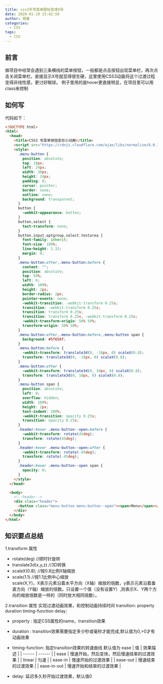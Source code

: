```yaml
---
title: css3手写菜单图标变成X号
date: 2020-01-19 15:42:59
author: 胡豪
categories:
  - CSS
tags:
  - CSS
---
```


## 前言
做项目中经常会遇到三条横线的菜单按钮，一般都是点击按钮出现菜单栏，再次点击关闭菜单栏，直接显示X号就显得很生硬，这里使用CSS3动画将这个过渡过程变得非线性感，更讨好眼球。
例子里用的是hover更直接明显，在项目里可以用class来控制


## 如何写
代码如下：
```html
<!DOCTYPE html>
<html>
  <head>
    <title>CSS3 写菜单按钮变形小动画</title>
    <script src="https://cdnjs.cloudflare.com/ajax/libs/normalize/8.0.1/normalize.min.css"></script>
    <style>
      .menu-button {
        position: absolute;
        top: 18px;
        left: 24px;
        width: 30px;
        height: 24px;
        padding: 0;
        cursor: pointer;
        border: none;
        outline: none;
        background: transparent;
      }
      button {
        -webkit-appearance: button;
      }
      button,select {
        text-transform: none;
      }
      button,input,optgroup,select,textarea {
        font-family: inherit;
        font-size: 100%;
        line-height: 1.15;
        margin: 0;
      }
      .menu-button:after,.menu-button:before {
        content: "";
        position: absolute;
        top: 50%;
        left: 0;
        width: 100%;
        height: 2px;
        border-radius: 2px;
        pointer-events: none;
        -webkit-transition: -webkit-transform 0.25s;
        transition: -webkit-transform 0.25s;
        transition: transform 0.25s;
        transition: transform 0.25s, -webkit-transform 0.25s;
        -webkit-transform-origin: 50% 50%;
        transform-origin: 50% 50%;
      }
      .menu-button:after,.menu-button:before,.menu-button span {
        background: #5f656f;
      }
      .menu-button:before {
        -webkit-transform: translate3d(0, -10px, 0) scaleX(0.8);
        transform: translate3d(0, -10px, 0) scaleX(0.8);
      }
      .menu-button:after {
        -webkit-transform: translate3d(0, 10px, 0) scaleX(0.8);
        transform: translate3d(0, 10px, 0) scaleX(0.8);
      }
      .menu-button span {
        position: absolute;
        left: 0;
        overflow: hidden;
        width: 100%;
        height: 2px;
        text-indent: 200%;
        -webkit-transition: opacity 0.25s;
        transition: opacity 0.25s;
      }
      .header:hover .menu-button--open:before {
        -webkit-transform: rotate(45deg);
        transform: rotate(45deg);
      }
      .header:hover .menu-button--open:after {
        -webkit-transform: rotate(-45deg);
        transform: rotate(-45deg);
      }
      .header:hover .menu-button--open span {
        opacity: 0;
      }
    </style>
  </head>

  <body>
    <!--header-->
    <div class="header">
      <button class="menu-button menu-button--open"><span>Menu</span></button>
    </div>
  </body>
</html>
```

## 知识要点总结
1.transform 属性
- rotate(deg)                     //顺时针旋转
- translate3d(x,y,z)              //3D转换
- scaleX(0.8);                    //按0.8比例X轴缩放
- scale(1.1)                     //按1.1比例中心缩放  
scale(X,Y)，X表示元素沿着水平方向（X轴）缩放的倍数，y表示元素沿着垂直方向（Y轴）缩放的倍数。只设置一个值（没有设置Y）,则表示X、Y两个方向的缩放倍数是一样的（同时放大相同倍数）。

2.transition 属性
实现过渡动画效果，和控制动画持续时间
transition: property duration timing-function delay;

- property : 指定CSS属性的name，transition效果

- duration : transition效果需要指定多少秒或毫秒才能完成,默认值为0,>0才有动画效果

- timing-function: 指定transition效果的转速曲线
  默认值为 ease
| 值 | 效果描述 |
| ------ | ------ |
| ease | 慢速开始，然后变快，然后慢速结束的过渡效果 |
| linear | 匀速 |
| ease-in | 慢速开始的过渡效果 |
| ease-out | 慢速结束的过渡效果 |
| ease-in-out | 慢速开始和结束的过渡效果 |

- delay: 延迟多久秒开始过渡效果，默认值0
